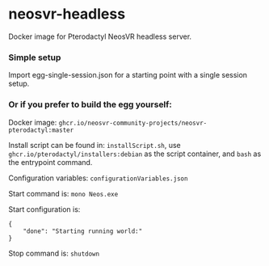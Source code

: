# neosvr-headless
Docker image for Pterodactyl NeosVR headless server.

### Simple setup

Import egg-single-session.json for a starting point with a single session setup. 

### Or if you prefer to build the egg yourself:

Docker image: `ghcr.io/neosvr-community-projects/neosvr-pterodactyl:master`

Install script can be found in: `installScript.sh`, use `ghcr.io/pterodactyl/installers:debian` as the script container, and `bash` as the entrypoint command.

Configuration variables: `configurationVariables.json`

Start command is: `mono Neos.exe`

Start configuration is: 
```
{
    "done": "Starting running world:"
}
```

Stop command is: `shutdown`
